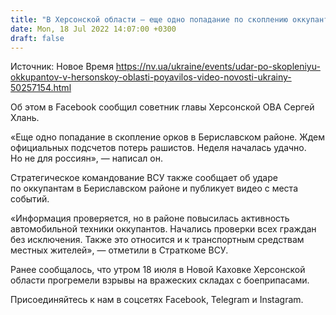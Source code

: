 ```yaml
---
title: "В Херсонской области — еще одно попадание по скоплению оккупантов: появилось видео"
date: Mon, 18 Jul 2022 14:07:00 +0300
draft: false
---
```

Источник: Новое Время https://nv.ua/ukraine/events/udar-po-skopleniyu-okkupantov-v-hersonskoy-oblasti-poyavilos-video-novosti-ukrainy-50257154.html


Об этом в Facebook сообщил советник главы Херсонской ОВА Сергей Хлань.

«Еще одно попадание в скопление орков в Бериславском районе. Ждем официальных подсчетов потерь рашистов. Неделя началась удачно. Но не для россиян», — написал он.

Стратегическое командование ВСУ также сообщает об ударе по оккупантам в Бериславском районе и публикует видео с места событий.

«Информация проверяется, но в районе повысилась активность автомобильной техники оккупантов. Начались проверки всех граждан без исключения. Также это относится и к транспортным средствам местных жителей», — отметили в Страткоме ВСУ.

Ранее сообщалось, что утром 18 июля в Новой Каховке Херсонской области прогремели взрывы на вражеских складах с боеприпасами.

Присоединяйтесь к нам в соцсетях Facebook, Telegram и Instagram.
